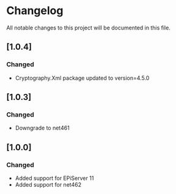 # Changelog

All notable changes to this project will be documented in this file.

## [1.0.4]

### Changed
- Cryptography.Xml package updated to version=4.5.0

## [1.0.3]

### Changed
- Downgrade to net461

## [1.0.0]

### Changed
- Added support for EPiServer 11
- Added support for net462
